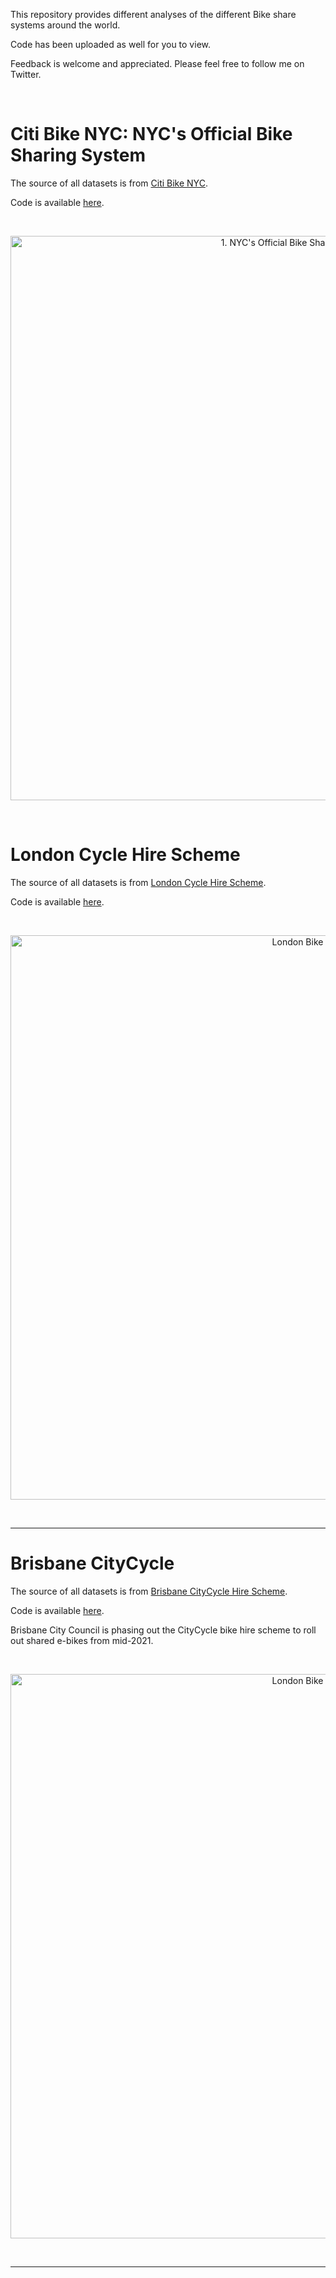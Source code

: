 
This repository provides different analyses of the different Bike share systems around the world.

Code has been uploaded as well for you to view.

Feedback is welcome and appreciated. Please feel free to follow me on Twitter.

<br> 

#  Citi Bike NYC: NYC's Official Bike Sharing System 


The source of all datasets is from [Citi Bike NYC](https://www.citibikenyc.com/).

Code is available [here](https://github.com/JuanmaMN/Bicycle-share-schemes/blob/main/Citi_Bike_NYC/NYC_Official_Bike_Sharing_System.R).


<br>

<p align="center">
  
<img width="903" alt="1. NYC's Official Bike Sharing System" src="https://user-images.githubusercontent.com/37122520/114266724-afc3a480-99ef-11eb-9592-793f72f222ca.png">

</p>

<br>




#  London Cycle Hire Scheme


The source of all datasets is from [London Cycle Hire Scheme](https://data.london.gov.uk/).

Code is available [here](https://github.com/JuanmaMN/Bicycle-share-schemes/blob/main/London_Cycle_Hire_Scheme/London_Cycle_Hire_Scheme_code.R).


<br>

<p align="center">
  
<img width="903" alt="London Bike" src="https://user-images.githubusercontent.com/37122520/114267518-0f23b380-99f4-11eb-902b-c20a394a493b.png">

</p>

<br>

<hr>



#  Brisbane CityCycle


The source of all datasets is from [Brisbane CityCycle Hire Scheme](http://www.citycycle.com.au/).

Code is available [here](https://github.com/JuanmaMN/Bicycle-share-schemes/blob/main/Brisbane_CityCycle/Brisbane_CityCycle_code.R).

Brisbane City Council is phasing out the CityCycle bike hire scheme to roll out shared e-bikes from mid-2021.

<br>

<p align="center">
  
<img width="903" alt="London Bike" src="https://user-images.githubusercontent.com/37122520/117541186-96bc0c80-b00a-11eb-883d-002f8e15ddb2.png">

</p>

<br>

<hr>
